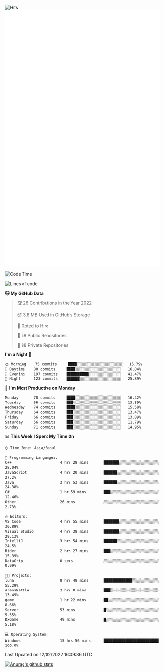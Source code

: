 ![Hits](https://hits.seeyoufarm.com/api/count/incr/badge.svg?url=https%3A%2F%2Fgithub.com%2Fkokose1234&count_bg=%2379C83D&title_bg=%23555555&icon=apple.svg&icon_color=%23E7E7E7&title=hits&edge_flat=false)
<br/>
![Metrics](https://github.com/kokose1234/kokose1234/blob/main/github-metrics.svg)

<!--START_SECTION:waka-->
![Code Time](http://img.shields.io/badge/Code%20Time-464%20hrs%2055%20mins-blue)

![Lines of code](https://img.shields.io/badge/From%20Hello%20World%20I%27ve%20Written-8%20Million%20lines%20of%20code-blue)

**🐱 My GitHub Data** 

> 🏆 26 Contributions in the Year 2022
 > 
> 📦 3.8 MB Used in GitHub's Storage 
 > 
> 💼 Opted to Hire
 > 
> 📜 58 Public Repositories 
 > 
> 🔑 88 Private Repositories  
 > 
**I'm a Night 🦉** 

```text
🌞 Morning    75 commits     ████░░░░░░░░░░░░░░░░░░░░░   15.79% 
🌆 Daytime    80 commits     ████░░░░░░░░░░░░░░░░░░░░░   16.84% 
🌃 Evening    197 commits    ██████████░░░░░░░░░░░░░░░   41.47% 
🌙 Night      123 commits    ██████░░░░░░░░░░░░░░░░░░░   25.89%

```
📅 **I'm Most Productive on Monday** 

```text
Monday       78 commits     ████░░░░░░░░░░░░░░░░░░░░░   16.42% 
Tuesday      66 commits     ███░░░░░░░░░░░░░░░░░░░░░░   13.89% 
Wednesday    74 commits     ████░░░░░░░░░░░░░░░░░░░░░   15.58% 
Thursday     64 commits     ███░░░░░░░░░░░░░░░░░░░░░░   13.47% 
Friday       66 commits     ███░░░░░░░░░░░░░░░░░░░░░░   13.89% 
Saturday     56 commits     ███░░░░░░░░░░░░░░░░░░░░░░   11.79% 
Sunday       71 commits     ███░░░░░░░░░░░░░░░░░░░░░░   14.95%

```


📊 **This Week I Spent My Time On** 

```text
⌚︎ Time Zone: Asia/Seoul

💬 Programming Languages: 
C++                      4 hrs 28 mins       ███████░░░░░░░░░░░░░░░░░░   28.04% 
JavaScript               4 hrs 20 mins       ██████░░░░░░░░░░░░░░░░░░░   27.2% 
Java                     3 hrs 53 mins       ██████░░░░░░░░░░░░░░░░░░░   24.38% 
C#                       1 hr 59 mins        ███░░░░░░░░░░░░░░░░░░░░░░   12.46% 
Other                    26 mins             ░░░░░░░░░░░░░░░░░░░░░░░░░   2.73%

🔥 Editors: 
VS Code                  4 hrs 55 mins       ███████░░░░░░░░░░░░░░░░░░   30.89% 
Visual Studio            4 hrs 38 mins       ███████░░░░░░░░░░░░░░░░░░   29.13% 
IntelliJ                 3 hrs 54 mins       ██████░░░░░░░░░░░░░░░░░░░   24.5% 
Rider                    2 hrs 27 mins       ███░░░░░░░░░░░░░░░░░░░░░░   15.39% 
DataGrip                 0 secs              ░░░░░░░░░░░░░░░░░░░░░░░░░   0.09%

🐱‍💻 Projects: 
luna                     8 hrs 48 mins       █████████████░░░░░░░░░░░░   55.29% 
ArenaBattle              2 hrs 8 mins        ███░░░░░░░░░░░░░░░░░░░░░░   13.49% 
game                     1 hr 22 mins        ██░░░░░░░░░░░░░░░░░░░░░░░   8.66% 
Server                   53 mins             █░░░░░░░░░░░░░░░░░░░░░░░░   5.55% 
DxGame                   49 mins             █░░░░░░░░░░░░░░░░░░░░░░░░   5.18%

💻 Operating System: 
Windows                  15 hrs 56 mins      █████████████████████████   100.0%

```


 Last Updated on 12/02/2022 16:09:36 UTC
<!--END_SECTION:waka-->

[![Anurag's github stats](https://github-readme-stats.vercel.app/api?username=kokose1234&theme=dracula)](https://github.com/anuraghazra/github-readme-stats)



	

